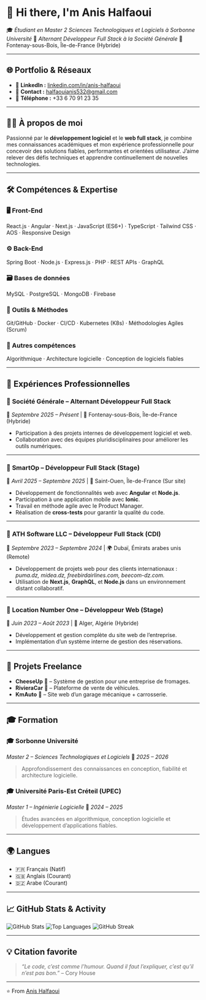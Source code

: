 # 👋 Hi there, I'm **Anis Halfaoui**

🎓 *Étudiant en Master 2 Sciences Technologiques et Logiciels à Sorbonne Université*
💼 *Alternant Développeur Full Stack à la Société Générale*
📍 Fontenay-sous-Bois, Île-de-France (Hybride)

---

## 🌐 Portfolio & Réseaux

* 💼 **LinkedIn :** [linkedin.com/in/anis-halfaoui](#)
* 📧 **Contact :** [halfaouianis532@gmail.com](mailto:halfaouianis532@gmail.com)
* 📱 **Téléphone :** +33 6 70 91 23 35

---

## 👨‍💻 À propos de moi

Passionné par le **développement logiciel** et le **web full stack**, je combine mes connaissances académiques et mon expérience professionnelle pour concevoir des solutions fiables, performantes et orientées utilisateur.
J’aime relever des défis techniques et apprendre continuellement de nouvelles technologies.

---

## 🛠️ Compétences & Expertise

### 🖥️ Front-End

React.js · Angular · Next.js · JavaScript (ES6+) · TypeScript · Tailwind CSS · AOS · Responsive Design

### ⚙️ Back-End

Spring Boot · Node.js · Express.js · PHP · REST APIs · GraphQL

### 🗃️ Bases de données

MySQL · PostgreSQL · MongoDB · Firebase

### 🧰 Outils & Méthodes

Git/GitHub · Docker · CI/CD · Kubernetes (K8s) · Méthodologies Agiles (Scrum)

### 🧠 Autres compétences

Algorithmique · Architecture logicielle · Conception de logiciels fiables

---

## 💼 Expériences Professionnelles

### 🔹 **Société Générale – Alternant Développeur Full Stack**

📆 *Septembre 2025 – Présent* | 📍 Fontenay-sous-Bois, Île-de-France (Hybride)

* Participation à des projets internes de développement logiciel et web.
* Collaboration avec des équipes pluridisciplinaires pour améliorer les outils numériques.

---

### 🔹 **SmartOp – Développeur Full Stack (Stage)**

📆 *Avril 2025 – Septembre 2025* | 📍 Saint-Ouen, Île-de-France (Sur site)

* Développement de fonctionnalités web avec **Angular** et **Node.js**.
* Participation à une application mobile avec **Ionic**.
* Travail en méthode agile avec le Product Manager.
* Réalisation de **cross-tests** pour garantir la qualité du code.

---

### 🔹 **ATH Software LLC – Développeur Full Stack (CDI)**

📆 *Septembre 2023 – Septembre 2024* | 🌍 Dubaï, Émirats arabes unis (Remote)

* Développement de projets web pour des clients internationaux :
  *puma.dz, midea.dz, freebirdairlines.com, beecom-dz.com.*
* Utilisation de **Next.js**, **GraphQL**, et **Node.js** dans un environnement distant collaboratif.

---

### 🔹 **Location Number One – Développeur Web (Stage)**

📆 *Juin 2023 – Août 2023* | 📍 Alger, Algérie (Hybride)

* Développement et gestion complète du site web de l’entreprise.
* Implémentation d’un système interne de gestion des réservations.

---

## 🚀 Projets Freelance

* **CheeseUp** 🧀 – Système de gestion pour une entreprise de fromages.
* **RivieraCar** 🚗 – Plateforme de vente de véhicules.
* **KmAuto** 🔧 – Site web d’un garage mécanique + carrosserie.

---

## 🎓 Formation

### 🎓 **Sorbonne Université**

*Master 2 – Sciences Technologiques et Logiciels*
📆 *2025 – 2026*

> Approfondissement des connaissances en conception, fiabilité et architecture logicielle.

### 🎓 **Université Paris-Est Créteil (UPEC)**

*Master 1 – Ingénierie Logicielle*
📆 *2024 – 2025*

> Études avancées en algorithmique, conception logicielle et développement d’applications fiables.

---

## 🌍 Langues

* 🇫🇷 Français (Natif)
* 🇬🇧 Anglais (Courant)
* 🇩🇿 Arabe (Courant)

---

## 📈 GitHub Stats & Activity

![GitHub Stats](https://github-readme-stats.vercel.app/api?username=Anishalfaoui\&show_icons=true\&theme=tokyonight)
![Top Languages](https://github-readme-stats.vercel.app/api/top-langs/?username=Anishalfaoui\&layout=compact\&theme=tokyonight)
![GitHub Streak](https://streak-stats.demolab.com?user=Anishalfaoui\&theme=tokyonight)

---

## 💡 Citation favorite

> *“Le code, c’est comme l’humour. Quand il faut l’expliquer, c’est qu’il n’est pas bon.”* – Cory House

---

⭐️ From [Anis Halfaoui](https://github.com/anis-halfaoui)
